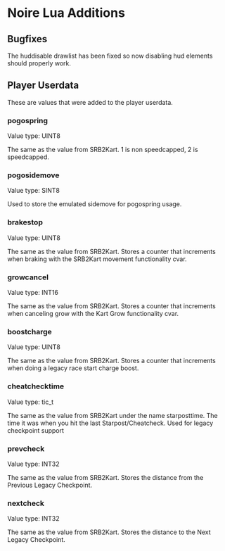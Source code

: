 # Noire Lua Additions

## Bugfixes
The huddisable drawlist has been fixed so now disabling hud elements should properly work.

## Player Userdata
These are values that were added to the player userdata.

### pogospring
Value type: UINT8

The same as the value from SRB2Kart.
1 is non speedcapped, 2 is speedcapped.

### pogosidemove
Value type: SINT8

Used to store the emulated sidemove for pogospring usage.

### brakestop
Value type: UINT8

The same as the value from SRB2Kart.
Stores a counter that increments when braking with the SRB2Kart movement functionality cvar.

### growcancel
Value type: INT16

The same as the value from SRB2Kart.
Stores a counter that increments when canceling grow with the Kart Grow functionality cvar.

### boostcharge
Value type: UINT8

The same as the value from SRB2Kart.
Stores a counter that increments when doing a legacy race start charge boost.

### cheatchecktime
Value type: tic_t

The same as the value from SRB2Kart under the name starposttime.
The time it was when you hit the last Starpost/Cheatcheck. Used for legacy checkpoint support

### prevcheck
Value type: INT32

The same as the value from SRB2Kart.
Stores the distance from the Previous Legacy Checkpoint.

### nextcheck
Value type: INT32

The same as the value from SRB2Kart.
Stores the distance to the Next Legacy Checkpoint.
